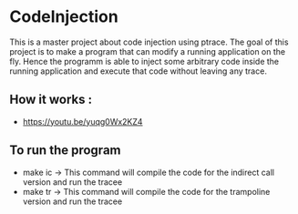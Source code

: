 # CodeInjection

This is a master project about code injection using ptrace.
The goal of this project is to make a program that can modify a running application on the fly.
Hence the programm is able to inject some arbitrary code inside the running application and execute that code without leaving any trace.


## How it works :
- https://youtu.be/yuqg0Wx2KZ4


## To run the program
- make ic -> This command will compile the code for the indirect call version and run the tracee
- make tr -> This command will compile the code for the trampoline version and run the tracee
